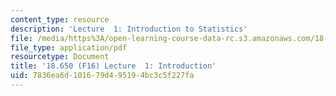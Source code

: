 ```yaml
---
content_type: resource
description: 'Lecture  1: Introduction to Statistics'
file: /media/https%3A/open-learning-course-data-rc.s3.amazonaws.com/18-650-statistics-for-applications-fall-2016/7836ea6d101679d495194bc3c5f227fa_MIT18_650F16_Introduction.pdf
file_type: application/pdf
resourcetype: Document
title: '18.650 (F16) Lecture  1: Introduction'
uid: 7836ea6d-1016-79d4-9519-4bc3c5f227fa
---
```

